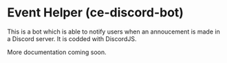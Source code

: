 # Event Helper (ce-discord-bot)

This is a bot which is able to notify users when an annoucement is made in a Discord server. It is codded with DiscordJS.

More documentation coming soon.